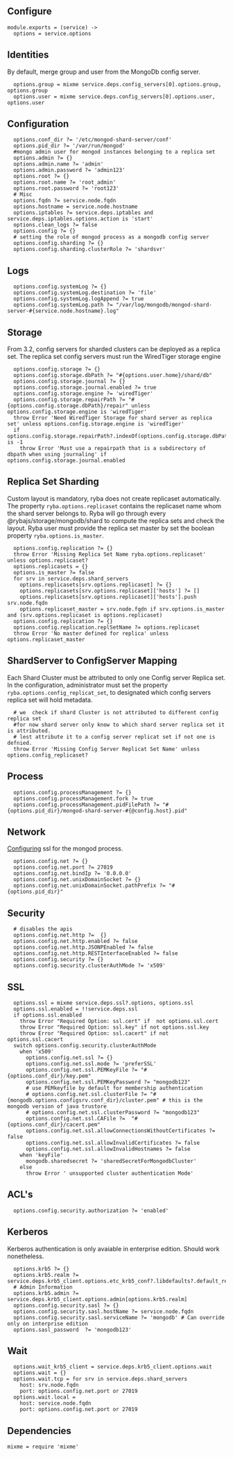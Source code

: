 
## Configure

    module.exports = (service) ->
      options = service.options

## Identities

By default, merge group and user from the MongoDb config server.

      options.group = mixme service.deps.config_servers[0].options.group, options.group
      options.user = mixme service.deps.config_servers[0].options.user, options.user

## Configuration

      options.conf_dir ?= '/etc/mongod-shard-server/conf'
      options.pid_dir ?= '/var/run/mongod'
      #mongo admin user for mongod instances belonging to a replica set
      options.admin ?= {}
      options.admin.name ?= 'admin'
      options.admin.password ?= 'admin123'
      options.root ?= {}
      options.root.name ?= 'root_admin'
      options.root.password ?= 'root123'
      # Misc
      options.fqdn ?= service.node.fqdn
      options.hostname = service.node.hostname
      options.iptables ?= service.deps.iptables and service.deps.iptables.options.action is 'start'
      options.clean_logs ?= false
      options.config ?= {}
      # setting the role of mongod process as a mongodb config server
      options.config.sharding ?= {}
      options.config.sharding.clusterRole ?= 'shardsvr'

## Logs

      options.config.systemLog ?= {}
      options.config.systemLog.destination ?= 'file'
      options.config.systemLog.logAppend ?= true
      options.config.systemLog.path ?= "/var/log/mongodb/mongod-shard-server-#{service.node.hostname}.log"

## Storage

From 3.2, config servers for sharded clusters can be deployed as a replica set.
The replica set config servers must run the WiredTiger storage engine

      options.config.storage ?= {}
      options.config.storage.dbPath ?= "#{options.user.home}/shard/db"
      options.config.storage.journal ?= {}
      options.config.storage.journal.enabled ?= true
      options.config.storage.engine ?= 'wiredTiger'
      options.config.storage.repairPath ?= "#{options.config.storage.dbPath}/repair" unless options.config.storage.engine is 'wiredTiger'
      throw Error 'Need WiredTiger Storage for shard server as replica set' unless options.config.storage.engine is 'wiredTiger'
      if options.config.storage.repairPath?.indexOf(options.config.storage.dbPath) is -1
        throw Error 'Must use a repairpath that is a subdirectory of dbpath when using journaling' if options.config.storage.journal.enabled

## Replica Set Sharding

Custom layout is mandatory, ryba does not create replicaset automatically.
The property `ryba.options.replicaset` contains the replicaset name whom the shard server belongs to.
Ryba will go through every @rybajs/storage/mongodb/shard to compute the replica sets and check the layout.
Ryba user must provide the replica set master by set the boolean property `ryba.options.is_master`.

      options.config.replication ?= {}
      throw Error 'Missing Replica Set Name ryba.options.replicaset' unless options.replicaset?
      options.replicasets = {}
      options.is_master ?= false
      for srv in service.deps.shard_servers
        options.replicasets[srv.options.replicaset] ?= {}
        options.replicasets[srv.options.replicaset]['hosts'] ?= []
        options.replicasets[srv.options.replicaset]['hosts'].push srv.node.fqdn
        options.replicaset_master = srv.node.fqdn if srv.options.is_master and (srv.options.replicaset is options.replicaset)
      options.config.replication ?= {}
      options.config.replication.replSetName ?= options.replicaset
      throw Error 'No master defined for replica' unless options.replicaset_master

## ShardServer to ConfigServer Mapping

Each Shard Cluster must be attributed to only one Config server Replica set.
In the configuration, administrator must set the property `ryba.options.config_replicat_set`, to designated which
config servers replica set will hold metadata.

      # we  check if shard Cluster is not attributed to different config replica set
      #for now shard server only know to which shard server replica set it is attributed.
      # lest attribute it to a config server replicat set if not one is defnied.
      throw Error 'Missing Config Server Replicat Set Name' unless options.config_replicaset?

## Process

      options.config.processManagement ?= {}
      options.config.processManagement.fork ?= true
      options.config.processManagement.pidFilePath ?= "#{options.pid_dir}/mongod-shard-server-#{@config.host}.pid"

## Network

[Configuring][mongod-ssl] ssl for the mongod process.

      options.config.net ?= {}
      options.config.net.port ?= 27019
      options.config.net.bindIp ?= '0.0.0.0'
      options.config.net.unixDomainSocket ?= {}
      options.config.net.unixDomainSocket.pathPrefix ?= "#{options.pid_dir}"

## Security

      # disables the apis
      options.config.net.http ?=  {}
      options.config.net.http.enabled ?= false
      options.config.net.http.JSONPEnabled ?= false
      options.config.net.http.RESTInterfaceEnabled ?= false
      options.config.security ?= {}
      options.config.security.clusterAuthMode ?= 'x509'

## SSL

      options.ssl = mixme service.deps.ssl?.options, options.ssl
      options.ssl.enabled = !!service.deps.ssl
      if options.ssl.enabled
        throw Error "Required Option: ssl.cert" if  not options.ssl.cert
        throw Error "Required Option: ssl.key" if not options.ssl.key
        throw Error "Required Option: ssl.cacert" if not options.ssl.cacert
      switch options.config.security.clusterAuthMode
        when 'x509'
          options.config.net.ssl ?= {}
          options.config.net.ssl.mode ?= 'preferSSL'
          options.config.net.ssl.PEMKeyFile ?= "#{options.conf_dir}/key.pem"
          options.config.net.ssl.PEMKeyPassword ?= "mongodb123"
          # use PEMkeyfile by default for membership authentication
          # options.config.net.ssl.clusterFile ?= "#{mongodb.options.configsrv.conf_dir}/cluster.pem" # this is the mongodb version of java trustore
          # options.config.net.ssl.clusterPassword ?= "mongodb123"
          options.config.net.ssl.CAFile ?=  "#{options.conf_dir}/cacert.pem"
          options.config.net.ssl.allowConnectionsWithoutCertificates ?= false
          options.config.net.ssl.allowInvalidCertificates ?= false
          options.config.net.ssl.allowInvalidHostnames ?= false
        when 'keyFile'
          mongodb.sharedsecret ?= 'sharedSecretForMongodbCluster'
        else
          throw Error ' unsupported cluster authentication Mode'

## ACL's

      options.config.security.authorization ?= 'enabled'

## Kerberos
Kerberos authentication is only avaiable in enterprise edition.
Should work nonetheless.

      options.krb5 ?= {}
      options.krb5.realm ?= service.deps.krb5_client.options.etc_krb5_conf?.libdefaults?.default_realm
      # Admin Information
      options.krb5.admin ?= service.deps.krb5_client.options.admin[options.krb5.realm]
      options.config.security.sasl ?= {}
      options.config.security.sasl.hostName ?= service.node.fqdn
      options.config.security.sasl.serviceName ?= 'mongodb' # Can override only on interprise edition
      options.sasl_password  ?= 'mongodb123'

## Wait

      options.wait_krb5_client = service.deps.krb5_client.options.wait
      options.wait = {}
      options.wait.tcp = for srv in service.deps.shard_servers
        host: srv.node.fqdn
        port: options.config.net.port or 27019
      options.wait.local =
        host: service.node.fqdn
        port: options.config.net.port or 27019

## Dependencies

    mixme = require 'mixme'

[mongod-ssl]:(https://docs.mongodb.org/manual/reference/configuration-options/#net.ssl.mode)
